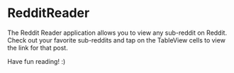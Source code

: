 # RedditReader
The Reddit Reader application allows you to view any sub-reddit on Reddit. 
Check out your favorite sub-reddits and tap on the TableView cells to view the link for that post. 

Have fun reading! :) 
